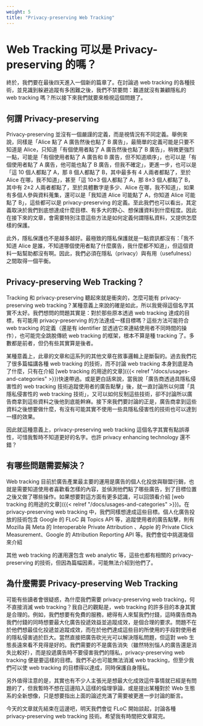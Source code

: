 ```yaml
---
weight: 5
title: "Privacy-preserving Web Tracking"
---
```


# Web Tracking 可以是 Privacy-preserving 的嗎？
終於，我們要在最後四天進入一個新的篇章了。在討論過 web tracking 的各種技術，並見識到躲避追蹤有多困難之後，我們不禁要問：難道就沒有兼顧隱私的 web tracking 嗎？所以接下來我們就要來檢視這個問題了。

## 何謂 Privacy-preserving
Privacy-preserving 並沒有一個嚴謹的定義，而是視情況有不同定義。舉例來說，同樣是「Alice 點了 A 廣告然後也點了 B 廣告」，最簡單的定義可能是只要不知道是 Alice，只知道「有個使用者點了 A 廣告然後也點了 B 廣告」，稍微更強烈一點，可能是「有個使用者點了 A 廣告和 B 廣告，但不知道順序」，也可以是「有個使用者點了 A 廣告，他可能也點了 B 廣告，但我不確定」，更進一步，也可以是「這 10 個人都點了 A，那 8 個人都點了 B，其中最多有 4 人兩者都點了，至於 Alice 在哪，我不知道」，甚至「這 10±3 個人都點了 A，那 8±3 個人都點了 B，其中有 2±2 人兩者都點了，至於具體數字是多少、Alice 在哪，我不知道」，如果有多個人參與資料蒐集，還可以是「我知道 Alice 可能點了 A，你知道 Alice 可能點了 B」，這些都可以是 privacy-preserving 的定義。至此我們也可以看出，其定義取決於我們到底想達成什麼目標、有多大的野心、想保護資料到什麼程度。因此在接下來的文章，會需要特別注意這些方法是如何定義何謂隱私資料，又提供怎麼樣的保護。

此外，隱私保護也不是越多越好。最極致的隱私保護就是一點資訊都沒有：「我不知道 Alice 是誰，不知道哪個使用者點了什麼廣告，我什麼都不知道」，但這個資料一點幫助都沒有啊。因此，我們必須在隱私（privacy）與有用（usefulness）之間取得一個平衡。

## Privacy-preserving Web Tracking？
Tracking 和 privacy-preserving 聽起來就是衝突的，怎麼可能有 privacy-preserving web tracking？某種意義上來說的確是如此，所以我覺得這個名字其實不太好。我們想問的問題其實是：對於那些原本透過 web tracking 達成的目標，有可能用 privacy-preserving 的方法達成一樣目標嗎？這些方法可能符合 web tracking 的定義（還是有 identifier 並透過它來連結使用者不同時間的操作），也可能完全跳脫傳統 web tracking 的框架，根本不算是種 tracking 了。多數都是前者，但仍有些其實算是後者。

某種意義上，此章的文章和這系列的其他文章在敘事邏輯上是斷裂的。過去我們花了很多篇幅講各種 web tracking 的技術，而不討論 web tracking 本身到底是為了什麼，只有在介紹 [web tracking 的用途的文章]({{< relref "/docs/usages-and-categories" >}})快速帶過。或是更白話來說，當我說「廣告商透過具隱私侵害性的 web tracking 技術追蹤使用者的廣告點擊」後，就一直討論所以何謂「具隱私侵害性的 web tracking 技術」，又可以如何反制這些技術，卻不討論所以廣告商拿到這些資料之後他到底能幹麻。接下來我們要討論的正是，廣告商拿到這些資料之後想要做什麼，有沒有可能其實不使用一些具隱私侵害性的技術也可以達到一樣的效果。

因此就這種意義上，privacy-preserving web tracking 這個名字其實有點誤導性，可惜我暫時不知道更好的名字。也許 privacy enhancing technology 還不錯？

## 有哪些問題需要解決？
Web tracking 目前於廣告產業最主要的運用是廣告的個人化投放與聯盟行銷，也就是需要知道使用者喜歡看怎樣的內容，並偵測他們點了哪些廣告，到了目標位置之後又做了哪些操作。如果想要對這方面有更多認識，可以回頭看介紹 [web tracking 的用途的文章]({{< relref "/docs/usages-and-categories" >}})。在 privacy-preserving web tracking 中，我們同樣想達成這些目標。個人化廣告投放的技術包含 Google 的 FLoC 與 Topics API 等，追蹤使用者的廣告點擊，則有 Mozilla 與 Meta 的 Interoperable Private Attribution 、Apple 的 Private Click Measurement、Google 的 Attribution Reporting API 等。我們會從中挑選幾個來介紹

其他 web tracking 的運用還包含 web analytic 等，這些也都有相關的 privacy-preserving 的技術，但因為篇幅因素，可能無法介紹到他們了。

## 為什麼需要 Privacy-preserving Web Tracking
可能有些讀者會很疑惑，為什麼我們需要 privacy-preserving web tracking，何不直接消滅 web tracking？我自己的觀點是，web tracking 的許多目的本身其實是合理的。例如，我們想要有免費的服務，總得有人來幫我們付錢，這時廣告商為我們付錢的同時想要最大化廣告投遞效益並追蹤成效，是個合理的要求。問題不在於他們想最佳化投遞並追蹤成效，而在於他們達成這些目的所使用的手段對使用者的隱私侵害過於巨大。當然直接把廣告砍光光可以解決隱私問題，但這對 web 生態長遠來看不見得是好的。我們需要的不是廣告消失（雖然特別惱人的廣告還是消失比較好），而是投遞廣告時不要侵害我們的隱私，privacy-preserving web tracking 便是要這樣的目標。我們不必也可能無法消滅 web tracking，但至少我們可以使 web tracking 的目標得以達成，同時保護自身隱私。

另外值得注意的是，其實也有不少人主張光是想最大化成效這件事情就已經是有問題的了，但我暫時不想在這邊陷入這樣的倫理爭論，或是提出某種對於 Web 生態系的全新想像，只是想要指出上面的論述充滿了需要被更進一步討論的斷言。

今天的文章就先結束在這邊吧，明天我們會從 FLoC 開始談起，討論各種 privacy-preserving web tracking 技術。希望我有時間把文章寫完。